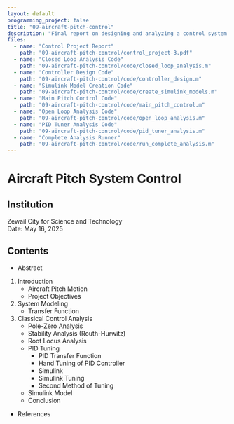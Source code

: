 ```yaml
---
layout: default
programming_project: false
title: "09-aircraft-pitch-control"
description: "Final report on designing and analyzing a control system for aircraft pitch motion using classical control techniques and Simulink.  "
files:
  - name: "Control Project Report"
    path: "09-aircraft-pitch-control/control_project-3.pdf"
  - name: "Closed Loop Analysis Code"
    path: "09-aircraft-pitch-control/code/closed_loop_analysis.m"
  - name: "Controller Design Code"
    path: "09-aircraft-pitch-control/code/controller_design.m"
  - name: "Simulink Model Creation Code"
    path: "09-aircraft-pitch-control/code/create_simulink_models.m"
  - name: "Main Pitch Control Code"
    path: "09-aircraft-pitch-control/code/main_pitch_control.m"
  - name: "Open Loop Analysis Code"
    path: "09-aircraft-pitch-control/code/open_loop_analysis.m"
  - name: "PID Tuner Analysis Code"
    path: "09-aircraft-pitch-control/code/pid_tuner_analysis.m"
  - name: "Complete Analysis Runner"
    path: "09-aircraft-pitch-control/code/run_complete_analysis.m"
---
```

# Aircraft Pitch System Control

## Institution
Zewail City for Science and Technology    
Date: May 16, 2025

## Contents
- Abstract
1. Introduction
   - Aircraft Pitch Motion
   - Project Objectives
2. System Modeling
   - Transfer Function
3. Classical Control Analysis
   - Pole-Zero Analysis
   - Stability Analysis (Routh-Hurwitz)
   - Root Locus Analysis
   - PID Tuning
     - PID Transfer Function
     - Hand Tuning of PID Controller
     - Simulink
     - Simulink Tuning
     - Second Method of Tuning
   - Simulink Model
   - Conclusion
- References


